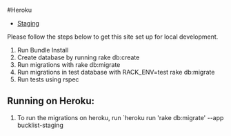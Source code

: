 

#Heroku
* [Staging](http://bucklist-staging.herokuapp.com)

Please follow the steps below to get this site set up for local development.

1. Run Bundle Install
1. Create database by running rake db:create
1. Run migrations with rake db:migrate
4. Run migrations in test database with RACK_ENV=test rake db:migrate
5. Run tests using rspec

## Running on Heroku:
1. To run the migrations on heroku, run `heroku run 'rake db:migrate' --app bucklist-staging